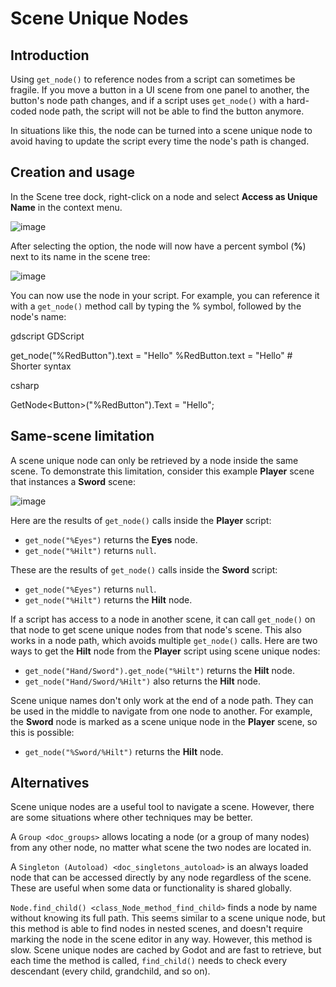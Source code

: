 # Scene Unique Nodes

## Introduction

Using `get_node()` to reference nodes from a script can sometimes be
fragile. If you move a button in a UI scene from one panel to another,
the button's node path changes, and if a script uses `get_node()` with a
hard-coded node path, the script will not be able to find the button
anymore.

In situations like this, the node can be turned into a scene unique node
to avoid having to update the script every time the node's path is
changed.

## Creation and usage

In the Scene tree dock, right-click on a node and select **Access as
Unique Name** in the context menu.

![image](img/unique_name.webp)

After selecting the option, the node will now have a percent symbol
(**%**) next to its name in the scene tree:

![image](img/percent.webp)

You can now use the node in your script. For example, you can reference
it with a `get_node()` method call by typing the % symbol, followed by
the node's name:

gdscript GDScript

get\_node("%RedButton").text = "Hello" %RedButton.text = "Hello" \#
Shorter syntax

csharp

GetNode&lt;Button&gt;("%RedButton").Text = "Hello";

## Same-scene limitation

A scene unique node can only be retrieved by a node inside the same
scene. To demonstrate this limitation, consider this example **Player**
scene that instances a **Sword** scene:

![image](img/unique_name_scene_instance_example.webp)

Here are the results of `get_node()` calls inside the **Player** script:

-   `get_node("%Eyes")` returns the **Eyes** node.
-   `get_node("%Hilt")` returns `null`.

These are the results of `get_node()` calls inside the **Sword** script:

-   `get_node("%Eyes")` returns `null`.
-   `get_node("%Hilt")` returns the **Hilt** node.

If a script has access to a node in another scene, it can call
`get_node()` on that node to get scene unique nodes from that node's
scene. This also works in a node path, which avoids multiple
`get_node()` calls. Here are two ways to get the **Hilt** node from the
**Player** script using scene unique nodes:

-   `get_node("Hand/Sword").get_node("%Hilt")` returns the **Hilt**
    node.
-   `get_node("Hand/Sword/%Hilt")` also returns the **Hilt** node.

Scene unique names don't only work at the end of a node path. They can
be used in the middle to navigate from one node to another. For example,
the **Sword** node is marked as a scene unique node in the **Player**
scene, so this is possible:

-   `get_node("%Sword/%Hilt")` returns the **Hilt** node.

## Alternatives

Scene unique nodes are a useful tool to navigate a scene. However, there
are some situations where other techniques may be better.

A `Group <doc_groups>` allows locating a node (or a group of many nodes)
from any other node, no matter what scene the two nodes are located in.

A `Singleton (Autoload) <doc_singletons_autoload>` is an always loaded
node that can be accessed directly by any node regardless of the scene.
These are useful when some data or functionality is shared globally.

`Node.find_child() <class_Node_method_find_child>` finds a node by name
without knowing its full path. This seems similar to a scene unique
node, but this method is able to find nodes in nested scenes, and
doesn't require marking the node in the scene editor in any way.
However, this method is slow. Scene unique nodes are cached by Godot and
are fast to retrieve, but each time the method is called, `find_child()`
needs to check every descendant (every child, grandchild, and so on).
